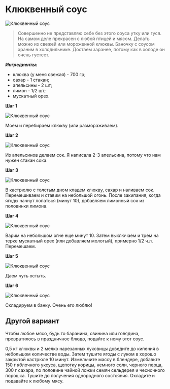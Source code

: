 # Клюквенный соус
![Клюквенный соус][id1]

> Совершенно не представляю себе без этого соуса утку или гуся. На самом деле прекрасен с любой птицей и мясом. Делать можно из свежей или мороженной клюквы. Баночку с соусом храним в холодильнике. Достаем заранее, потому как в холоде он очень густеет.

_**Ингредиенты:**_

- клюква (у меня свежая) - 700 гр;
- сахар - 1 стакан;
- апельсины - 2 шт;
- лимон - 1/2 шт;
- мускатный орех.

**Шаг 1**

![Клюквенный соус][id2]

Моем и перебираем клюкву (или размораживаем).

**Шаг 2**

![Клюквенный соус][id3]

Из апельсинов делаем сок. Я написала 2-3 апельсина, потому что нам нужен стакан сока.

**Шаг 3**

![Клюквенный соус][id4]

В кастрюлю с толстым дном кладем клюкву, сахар и наливаем сок. Перемешиваем и ставим на небольшой огонь. После закипания, когда ягоды начнут лопаться (минут 10), добавляем лимонный сок из половинки лимона.

**Шаг 4**

![Клюквенный соус][id5]

Варим на небольшом огне еще минут 10. Затем выключаем и трем на терке мускатный орех (или добавляем молотый), примерно 1/2 ч.л. Перемешаем.

**Шаг 5**

![Клюквенный соус][id6]

Даем чуть остыть.

**Шаг 6**

![Клюквенный соус][id7]

Складируем в банку. Очень его люблю!

## Другой вариант
Чтобы любое мясо, будь то баранина, свинина или говядина, превратилось в праздничное блюдо, подайте к нему этот соус.

0,5 кг клюквы и 2 мелко нарезанных луковицы доведите до кипения в небольшом количестве воды. Затем тушите ягоды с луком в хорошо закрытой кастрюле 10 минут. Измельчите массу в блендере, добавьте 150 г яблочного уксуса, щепотку корицы, немного соли, черного перца, 300 г сахара, по половине чайной ложки семян сельдерея и чесночного порошка. Тушите до получения однородного состояния. Охладите и подавайте к любому мясу.

[id1]: /images/Kulinar/Sous/klyukvennii_sous-01.jpg 'Клюквенный соус'
[id2]: /images/Kulinar/Sous/klyukvennii_sous-02.jpg 'Клюквенный соус'
[id3]: /images/Kulinar/Sous/klyukvennii_sous-03.jpg 'Клюквенный соус'
[id4]: /images/Kulinar/Sous/klyukvennii_sous-04.jpg 'Клюквенный соус'
[id5]: /images/Kulinar/Sous/klyukvennii_sous-05.jpg 'Клюквенный соус'
[id6]: /images/Kulinar/Sous/klyukvennii_sous-06.jpg 'Клюквенный соус'
[id7]: /images/Kulinar/Sous/klyukvennii_sous-07.jpg 'Клюквенный соус'

